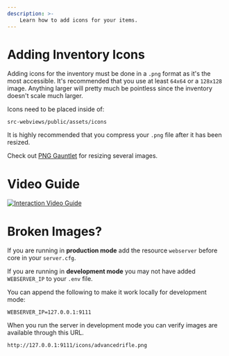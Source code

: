 ```yaml
---
description: >-
    Learn how to add icons for your items.
---
```


# Adding Inventory Icons

Adding icons for the inventory must be done in a `.png` format as it's the most accessible. It's recommended that you use at least `64x64` or a `128x128` image. Anything larger will pretty much be pointless since the inventory doesn't scale much larger.

Icons need to be placed inside of:

```
src-webviews/public/assets/icons
```

It is highly recommended that you compress your `.png` file after it has been resized.

Check out [PNG Gauntlet](https://pnggauntlet.com/) for resizing several images.

# Video Guide

[![Interaction Video Guide](https://img.youtube.com/vi/dPztbrxcqQ8/0.jpg)](https://www.youtube.com/watch?v=dPztbrxcqQ8)

# Broken Images?

If you are running in **production mode** add the resource `webserver` before core in your `server.cfg`.

If you are running in **development mode** you may not have added `WEBSERVER_IP` to your `.env` file.

You can append the following to make it work locally for development mode:

```
WEBSERVER_IP=127.0.0.1:9111
```

When you run the server in development mode you can verify images are available through this URL.

```
http://127.0.0.1:9111/icons/advancedrifle.png
```
